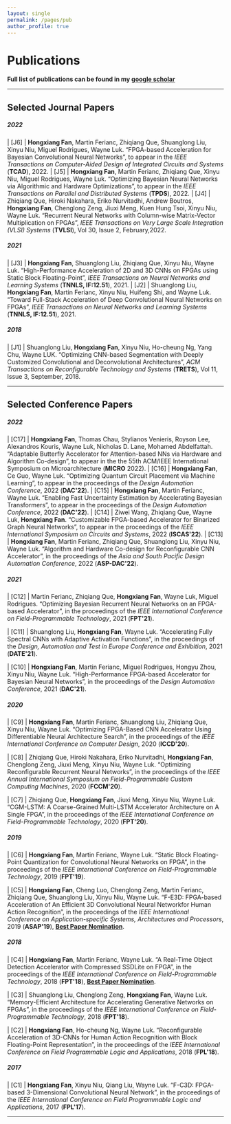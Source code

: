 ```yaml
---
layout: single
permalink: /pages/pub
author_profile: true
---
```


# Publications

**Full list of publications can be found in my [google scholar](https://scholar.google.com/citations?user=iBT_uw4AAAAJ&hl=en)**

___

## Selected Journal Papers

##### 2022

| [J6] | **Hongxiang Fan**, Martin Ferianc, Zhiqiang Que, Shuanglong Liu, Xinyu Niu, Miguel Rodrigues, Wayne Luk. “FPGA-based Acceleration for Bayesian Convolutional Neural Networks”, to appear in the *IEEE Transactions on Computer-Aided Design of Integrated Circuits and Systems* (**TCAD**), 2022.
| [J5] | **Hongxiang Fan**, Martin Ferianc, Zhiqiang Que, Xinyu Niu, Miguel Rodrigues, Wayne Luk. “Optimizing Bayesian Neural Networks via Algorithmic and Hardware Optimizations”, to appear in the *IEEE Transactions on Parallel and Distributed Systems* (**TPDS**), 2022.
| [J4] | Zhiqiang Que, Hiroki Nakahara, Eriko  Nurvitadhi, Andrew  Boutros, **Hongxiang Fan**, Chenglong Zeng, Jiuxi Meng, Kuen Hung Tsoi, Xinyu Niu, Wayne Luk. “Recurrent Neural Networks with Column-wise Matrix-Vector Multiplication on FPGAs”, *IEEE Transactions on Very Large Scale Integration (VLSI) Systems* (**TVLSI**), Vol 30, Issue 2, February,2022.

##### 2021

| [J3] | **Hongxiang Fan**, Shuanglong Liu, Zhiqiang Que, Xinyu Niu, Wayne Luk. “High-Performance Acceleration of 2D and 3D CNNs on FPGAs using Static Block Floating-Point”, *IEEE Transactions on Neural Networks and Learning Systems* (**TNNLS, IF:12.51**), 2021.
| [J2] | Shuanglong Liu, **Hongxiang Fan**, Martin Ferianc, Xinyu Niu, Huifeng Shi, and Wayne Luk. “Toward Full-Stack Acceleration of Deep Convolutional Neural Networks on FPGAs”, *IEEE Transactions on Neural Networks and Learning Systems* (**TNNLS, IF:12.51**), 2021.

##### 2018

| [J1] | Shuanglong Liu, **Hongxiang Fan**, Xinyu Niu, Ho-cheung Ng, Yang Chu, Wayne LUK. “Optimizing CNN-based Segmentation with Deeply Customized Convolutional and Deconvolutional Architectures”, *ACM Transactions on Reconfigurable Technology and Systems* (**TRETS**), Vol 11, Issue 3, September, 2018.


___

## Selected Conference Papers

##### 2022

| [C17] | **Hongxiang Fan**, Thomas Chau, Stylianos Venieris, Royson Lee, Alexandros Kouris, Wayne Luk, Nicholas D. Lane, Mohamed Abdelfattah. “Adaptable Butterfly Accelerator for Attention-based NNs via Hardware and Algorithm Co-design”, to appear in the the 55th ACM/IEEE International Symposium on Microarchitecture (**MICRO** 2022).
| [C16] | **Hongxiang Fan**, Ce Guo, Wayne Luk. “Optimizing Quantum Circuit Placement via Machine Learning”, to appear in the proceedings of the *Design Automation Conference*, 2022 (**DAC'22**).
| [C15] | **Hongxiang Fan**, Martin Ferianc, Wayne Luk. “Enabling Fast Uncertainty Estimation by Accelerating Bayesian Transformers”, to appear in the proceedings of the *Design Automation Conference*, 2022 (**DAC'22**).
| [C14] | Ziwei Wang, Zhiqiang Que, Wayne Luk, **Hongxiang Fan**. “Customizable FPGA-based Accelerator for Binarized Graph Neural Networks”, to appear in the proceedings of the *IEEE International Symposium on Circuits and Systems*, 2022 (**ISCAS'22**).
| [C13] | **Hongxiang Fan**, Martin Ferianc, Zhiqiang Que, Shuanglong Liu, Xinyu Niu, Wayne Luk. “Algorithm and Hardware Co-design for Reconfigurable CNN Accelerator”, in the proceedings of the *Asia and South Pacific Design Automation Conference*, 2022 (**ASP-DAC'22**).

##### 2021

| [C12] | Martin Ferianc, Zhiqiang Que, **Hongxiang Fan**, Wayne Luk, Miguel Rodrigues. “Optimizing Bayesian Recurrent Neural Networks on an FPGA-based Accelerator”, in the proceedings of the *IEEE International Conference on Field-Programmable Technology*, 2021 (**FPT'21**).

| [C11] | Shuanglong Liu, **Hongxiang Fan**, Wayne Luk. “Accelerating Fully Spectral CNNs with Adaptive Activation Functions”, in the proceedings of the *Design, Automation and Test in Europe Conference and Exhibition*, 2021 (**DATE'21**).

| [C10] | **Hongxiang Fan**, Martin Ferianc, Miguel Rodrigues, Hongyu Zhou, Xinyu Niu, Wayne Luk. “High-Performance FPGA-based Accelerator for Bayesian Neural Networks”, in the proceedings of the *Design Automation Conference*, 2021 (**DAC'21**).

##### 2020

| [C9] | **Hongxiang Fan**, Martin Ferianc, Shuanglong Liu, Zhiqiang Que, Xinyu Niu, Wayne Luk. “Optimizing FPGA-Based CNN Accelerator Using Differentiable Neural Architecture Search”, in the proceedings of the *IEEE International Conference on Computer Design*, 2020 (**ICCD'20**).

| [C8] | Zhiqiang Que, Hiroki Nakahara, Eriko Nurvitadhi, **Hongxiang Fan**, Chenglong Zeng, Jiuxi Meng, Xinyu Niu, Wayne Luk. “Optimizing Reconfigurable Recurrent Neural Networks”, in the proceedings of the *IEEE Annual International Symposium on Field-Programmable Custom Computing Machines*, 2020 (**FCCM'20**).

| [C7] | Zhiqiang Que, **Hongxiang Fan**, Jiuxi Meng, Xinyu Niu, Wayne Luk. “CGM-LSTM: A Coarse-Grained Multi-LSTM Accelerator Architecture on A Single FPGA”, in the proceedings of the *IEEE International Conference on Field-Programmable Technology*, 2020 (**FPT'20**).

##### 2019

| [C6] | **Hongxiang Fan**, Martin Ferianc, Wayne Luk. “Static Block Floating-Point Quantization for Convolutional Neural Networks on FPGA”, in the proceedings of the *IEEE International Conference on Field-Programmable Technology*, 2019 (**FPT'19**).

| [C5] | **Hongxiang Fan**, Cheng Luo, Chenglong Zeng, Martin Ferianc, Zhiqiang Que, Shuanglong Liu, Xinyu Niu, Wayne Luk. “F-E3D: FPGA-based Acceleration of An Efficient 3D Convolutional Neural Networkfor Human Action Recognition”, in the proceedings of the *IEEE International Conference on Application-specific Systems, Architectures and Processors*, 2019 (**ASAP'19**), [**Best Paper Nomination**](https://asap2019.csl.cornell.edu/program.html).

##### 2018

| [C4] | **Hongxiang Fan**, Martin Ferianc, Wayne Luk. “A Real-Time Object Detection Accelerator with Compressed SSDLite on FPGA”, in the proceedings of the *IEEE International Conference on Field-Programmable Technology*, 2018 (**FPT'18**), [**Best Paper Nomination**](http://www.fpt18.sakura.ne.jp/program.html).

| [C3] | Shuanglong Liu, Chenglong Zeng, **Hongxiang Fan**, Wayne Luk. “Memory-Efficient Architecture for Accelerating Generative Networks on FPGAs”, in the proceedings of the *IEEE International Conference on Field-Programmable Technology*, 2018 (**FPT'18**).

| [C2] | **Hongxiang Fan**, Ho-cheung Ng, Wayne Luk. “Reconfigurable Acceleration of 3D-CNNs for Human Action Recognition with Block Floating-Point Representation”, in the proceedings of the *IEEE International Conference on Field Programmable Logic and Applications*, 2018 (**FPL'18**).

##### 2017

| [C1] | **Hongxiang Fan**, Xinyu Niu, Qiang Liu, Wayne Luk. “F-C3D: FPGA-based 3-Dimensional Convolutional Neural Network”, in the proceedings of the *IEEE International Conference on Field Programmable Logic and Applications*, 2017 (**FPL'17**).

___
